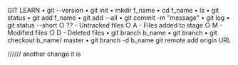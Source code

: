 GIT LEARN
	• git --version
	• git init
	• mkdir f_name
	• cd f_name
	• ls
	• git status
	• git add f_name
	• git add --all
	• git commit -m "message"
	• git log
	• git status --short
		○ ?? - Untracked files
		○ A - Files added to stage
		○ M - Modified files
		○ D - Deleted files
	• git branch b_name
	• git branch
	• git checkout b_name/ master
	• git branch -d b_name
git remote add origin URL

//////
another change it is